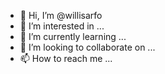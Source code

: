 - 👋 Hi, I’m @willisarfo
- 👀 I’m interested in ...
- 🌱 I’m currently learning ...
- 💞️ I’m looking to collaborate on ...
- 📫 How to reach me ...

<!---
willisarfo/willisarfo is a ✨ special ✨ repository because its `README.md` (this file) appears on your GitHub profile.
You can click the Preview link to take a look at your changes.
--->
